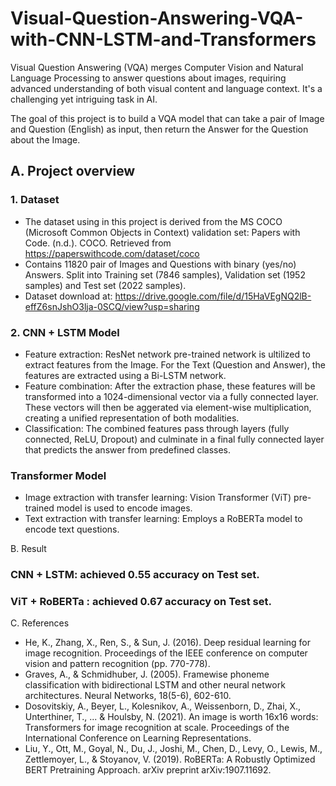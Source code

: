 # Visual-Question-Answering-VQA-with-CNN-LSTM-and-Transformers


Visual Question Answering (VQA) merges Computer Vision and Natural Language Processing to answer questions about images, requiring advanced understanding of both visual content and language context. It's a challenging yet intriguing task in AI.

The goal of this project is to build a VQA model that can take a pair of Image and Question (English) as input, then return the Answer for the Question about the Image.
## A. Project overview
### 1. Dataset
- The dataset using in this project is derived from the MS COCO (Microsoft Common Objects in Context) validation set: Papers with Code. (n.d.). COCO. Retrieved from https://paperswithcode.com/dataset/coco
- Contains 11820 pair of Images and Questions with binary (yes/no) Answers. Split into Training set (7846 samples), Validation set (1952 samples) and Test set (2022 samples).
- Dataset download at: https://drive.google.com/file/d/15HaVEgNQ2lB-effZ6snJshO3lja-0SCQ/view?usp=sharing
### 2. CNN + LSTM Model
- Feature extraction: ResNet network pre-trained network is ultilized to extract features from the Image. For the Text (Question and Answer), the features are extracted using a Bi-LSTM network.
- Feature combination: After the extraction phase, these features will be transformed into a 1024-dimensional vector via a fully connected layer. These vectors will then be aggerated via element-wise multiplication, creating a unified representation of both modalities.
- Classification: The combined features pass through layers (fully connected, ReLU, Dropout) and culminate in a final fully connected layer that predicts the answer from predefined classes.
### Transformer Model
- Image extraction with transfer learning: Vision Transformer (ViT) pre-trained model is used to encode images.
- Text extraction with transfer learning: Employs a RoBERTa model to encode text questions.

B. Result
### CNN + LSTM: achieved 0.55 accuracy on Test set.
### ViT + RoBERTa : achieved 0.67 accuracy on Test set.

C. References
- He, K., Zhang, X., Ren, S., & Sun, J. (2016). Deep residual learning for image recognition. Proceedings of the IEEE conference on computer vision and pattern recognition (pp. 770-778).
- Graves, A., & Schmidhuber, J. (2005). Framewise phoneme classification with bidirectional LSTM and other neural network architectures. Neural Networks, 18(5-6), 602-610.
- Dosovitskiy, A., Beyer, L., Kolesnikov, A., Weissenborn, D., Zhai, X., Unterthiner, T., ... & Houlsby, N. (2021). An image is worth 16x16 words: Transformers for image recognition at scale. Proceedings of the International Conference on Learning Representations.
- Liu, Y., Ott, M., Goyal, N., Du, J., Joshi, M., Chen, D., Levy, O., Lewis, M., Zettlemoyer, L., & Stoyanov, V. (2019). RoBERTa: A Robustly Optimized BERT Pretraining Approach. arXiv preprint arXiv:1907.11692.
